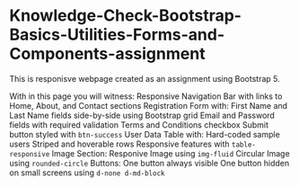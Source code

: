 # Knowledge-Check-Bootstrap-Basics-Utilities-Forms-and-Components-assignment

This is responisve webpage created as an assignment using Bootstrap 5. 

With in this page you will witness:
Responsive Navigation Bar with links to Home, About, and Contact sections
Registration Form with:
First Name and Last Name fields side-by-side using Bootstrap grid
Email and Password fields with required validation
Terms and Conditions checkbox
Submit button styled with `btn-success`
User Data Table with:
Hard-coded sample users
Striped and hoverable rows
Responsive features with `table-responsive`
Image Section:
Responive Image using `img-fluid`
Circular Image using `rounded-circle`
Buttons:
One button always visible
One button hidden on small screens using `d-none d-md-block`

